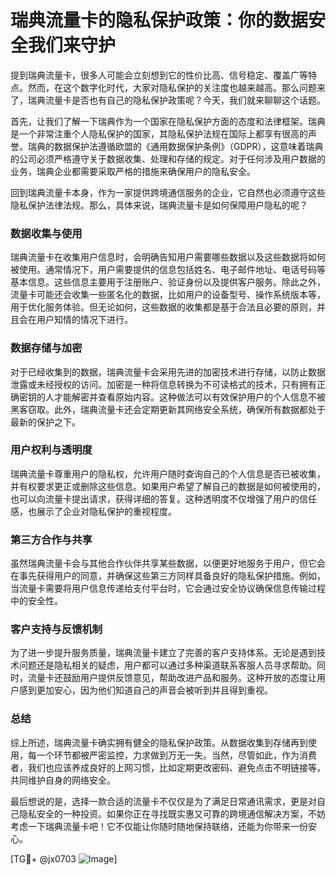 # 瑞典流量卡的隐私保护政策：你的数据安全我们来守护

提到瑞典流量卡，很多人可能会立刻想到它的性价比高、信号稳定、覆盖广等特点。然而，在这个数字化时代，大家对隐私保护的关注度也越来越高。那么问题来了，瑞典流量卡是否也有自己的隐私保护政策呢？今天，我们就来聊聊这个话题。

首先，让我们了解一下瑞典作为一个国家在隐私保护方面的态度和法律框架。瑞典是一个非常注重个人隐私保护的国家，其隐私保护法规在国际上都享有很高的声誉。瑞典的数据保护法遵循欧盟的《通用数据保护条例》（GDPR），这意味着瑞典的公司必须严格遵守关于数据收集、处理和存储的规定。对于任何涉及用户数据的业务，瑞典企业都需要采取严格的措施来确保用户的隐私安全。

回到瑞典流量卡本身，作为一家提供跨境通信服务的企业，它自然也必须遵守这些隐私保护法律法规。那么，具体来说，瑞典流量卡是如何保障用户隐私的呢？

### 数据收集与使用

瑞典流量卡在收集用户信息时，会明确告知用户需要哪些数据以及这些数据将如何被使用。通常情况下，用户需要提供的信息包括姓名、电子邮件地址、电话号码等基本信息。这些信息主要用于注册账户、验证身份以及提供客户服务。除此之外，流量卡可能还会收集一些匿名化的数据，比如用户的设备型号、操作系统版本等，用于优化服务体验。但无论如何，这些数据的收集都是基于合法且必要的原则，并且会在用户知情的情况下进行。

### 数据存储与加密

对于已经收集到的数据，瑞典流量卡会采用先进的加密技术进行存储，以防止数据泄露或未经授权的访问。加密是一种将信息转换为不可读格式的技术，只有拥有正确密钥的人才能解密并查看原始内容。这种做法可以有效保护用户的个人信息不被黑客窃取。此外，瑞典流量卡还会定期更新其网络安全系统，确保所有数据都处于最新的保护之下。

### 用户权利与透明度

瑞典流量卡尊重用户的隐私权，允许用户随时查询自己的个人信息是否已被收集，并有权要求更正或删除这些信息。如果用户希望了解自己的数据是如何被使用的，也可以向流量卡提出请求，获得详细的答复。这种透明度不仅增强了用户的信任感，也展示了企业对隐私保护的重视程度。

### 第三方合作与共享

虽然瑞典流量卡会与其他合作伙伴共享某些数据，以便更好地服务于用户，但它会在事先获得用户的同意，并确保这些第三方同样具备良好的隐私保护措施。例如，当流量卡需要将用户信息传递给支付平台时，它会通过安全协议确保信息传输过程中的安全性。

### 客户支持与反馈机制

为了进一步提升服务质量，瑞典流量卡建立了完善的客户支持体系。无论是遇到技术问题还是隐私相关的疑虑，用户都可以通过多种渠道联系客服人员寻求帮助。同时，流量卡还鼓励用户提供反馈意见，帮助改进产品和服务。这种开放的态度让用户感到更加安心，因为他们知道自己的声音会被听到并且得到重视。

### 总结

综上所述，瑞典流量卡确实拥有健全的隐私保护政策。从数据收集到存储再到使用，每一个环节都被严密监控，力求做到万无一失。当然，尽管如此，作为消费者，我们也应该养成良好的上网习惯，比如定期更改密码、避免点击不明链接等，共同维护自身的网络安全。

最后想说的是，选择一款合适的流量卡不仅仅是为了满足日常通讯需求，更是对自己隐私安全的一种投资。如果你正在寻找既实惠又可靠的跨境通信解决方案，不妨考虑一下瑞典流量卡吧！它不仅能让你随时随地保持联络，还能为你带来一份安心。

[TG💪+ @jx0703 ![Image](https://github.com/user-attachments/assets/dbca1d08-cadb-493c-b0ec-ad6f7a83f270)]